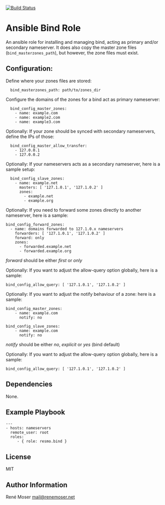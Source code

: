 [![Build Status](https://travis-ci.org/resmo/ansible-role-bind.png?branch=master)](https://travis-ci.org/resmo/ansible-role-bind)

# Ansible Bind Role

An ansible role for installing and managing bind, acting as primary and/or secondary nameserver. 
It does also copy the master zone files (`bind_masterzones_path`), but however, the zone files must exist.


## Configuration:

Define where your zones files are stored:

      bind_masterzones_path: path/to/zones_dir

Configure the domains of the zones for a bind act as primary nameserver:

      bind_config_master_zones:
        - name: example.com
        - name: example2.com
        - name: example3.com

Optionally: If your zone should be synced with secondary nameservers, define the IPs of those:

      bind_config_master_allow_transfer:
        - 127.0.0.1
        - 127.0.0.2

Optionally: If your nameservers acts as a secondary nameserver, here is a sample setup:

      bind_config_slave_zones:
        - name: example.net
          masters: [ '127.1.0.1', '127.1.0.2' ]
          zones:
            - example.net
            - example.org


Optionally: If you need to forward some zones directly to another nameserver, here is a sample:

    bind_config_forward_zones:
      - name: domains forwarded to 127.1.0.x nameservers
        forwarders: [ '127.1.0.1', '127.1.0.2' ]
        forward: only
        zones:
          - forwarded.example.net
          - forwarded.example.org

*forward* should be either _first_ or _only_


Optionally: If you want to adjust the allow-query option globally, here is a sample:

    bind_config_allow_query: [ '127.1.0.1', '127.1.0.2' ]


Optionally: If you want to adjust the notify behaviour of a zone: here is a sample:

    bind_config_master_zones:
        - name: example.com
          notify: no

    bind_config_slave_zones:
        - name: example.com
          notify: no

*notify* should be either _no_, _explicit_ or _yes_ (bind default)


Optionally: If you want to adjust the allow-query option globally, here is a sample:

    bind_config_allow_query: [ '127.1.0.1', '127.1.0.2' ]


## Dependencies

None.


## Example Playbook

    ---
    - hosts: nameservers
      remote_user: root
      roles:
         - { role: resmo.bind }


## License

MIT


## Author Information

René Moser <mail@renemoser.net>
